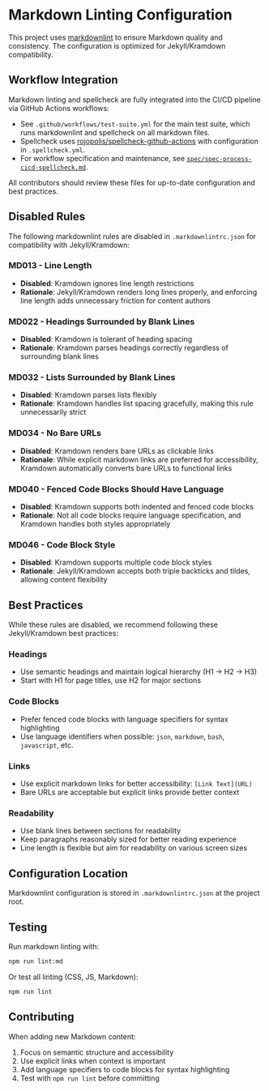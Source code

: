 # Markdown Linting Configuration

This project uses [markdownlint](https://github.com/DavidAnson/markdownlint) to ensure Markdown quality and consistency. The configuration is optimized for Jekyll/Kramdown compatibility.

## Workflow Integration

Markdown linting and spellcheck are fully integrated into the CI/CD pipeline via GitHub Actions workflows:

- See `.github/workflows/test-suite.yml` for the main test suite, which runs markdownlint and spellcheck on all markdown files.
- Spellcheck uses [rojopolis/spellcheck-github-actions](https://github.com/rojopolis/spellcheck-github-actions) with configuration in `.spellcheck.yml`.
- For workflow specification and maintenance, see [`spec/spec-process-cicd-spellcheck.md`](spec/spec-process-cicd-spellcheck.md).

All contributors should review these files for up-to-date configuration and best practices.

## Disabled Rules

The following markdownlint rules are disabled in `.markdownlintrc.json` for compatibility with Jekyll/Kramdown:

### MD013 - Line Length

- **Disabled**: Kramdown ignores line length restrictions
- **Rationale**: Jekyll/Kramdown renders long lines properly, and enforcing line length adds unnecessary friction for content authors

### MD022 - Headings Surrounded by Blank Lines

- **Disabled**: Kramdown is tolerant of heading spacing
- **Rationale**: Kramdown parses headings correctly regardless of surrounding blank lines

### MD032 - Lists Surrounded by Blank Lines

- **Disabled**: Kramdown parses lists flexibly
- **Rationale**: Kramdown handles list spacing gracefully, making this rule unnecessarily strict

### MD034 - No Bare URLs

- **Disabled**: Kramdown renders bare URLs as clickable links
- **Rationale**: While explicit markdown links are preferred for accessibility, Kramdown automatically converts bare URLs to functional links

### MD040 - Fenced Code Blocks Should Have Language

- **Disabled**: Kramdown supports both indented and fenced code blocks
- **Rationale**: Not all code blocks require language specification, and Kramdown handles both styles appropriately

### MD046 - Code Block Style

- **Disabled**: Kramdown supports multiple code block styles
- **Rationale**: Jekyll/Kramdown accepts both triple backticks and tildes, allowing content flexibility

## Best Practices

While these rules are disabled, we recommend following these Jekyll/Kramdown best practices:

### Headings

- Use semantic headings and maintain logical hierarchy (H1 → H2 → H3)
- Start with H1 for page titles, use H2 for major sections

### Code Blocks

- Prefer fenced code blocks with language specifiers for syntax highlighting
- Use language identifiers when possible: `json`, `markdown`, `bash`, `javascript`, etc.

### Links

- Use explicit markdown links for better accessibility: `[Link Text](URL)`
- Bare URLs are acceptable but explicit links provide better context

### Readability

- Use blank lines between sections for readability
- Keep paragraphs reasonably sized for better reading experience
- Line length is flexible but aim for readability on various screen sizes

## Configuration Location

Markdownlint configuration is stored in `.markdownlintrc.json` at the project root.

## Testing

Run markdown linting with:

```bash
npm run lint:md
```

Or test all linting (CSS, JS, Markdown):

```bash
npm run lint
```

## Contributing

When adding new Markdown content:

1. Focus on semantic structure and accessibility
2. Use explicit links when context is important
3. Add language specifiers to code blocks for syntax highlighting
4. Test with `npm run lint` before committing
